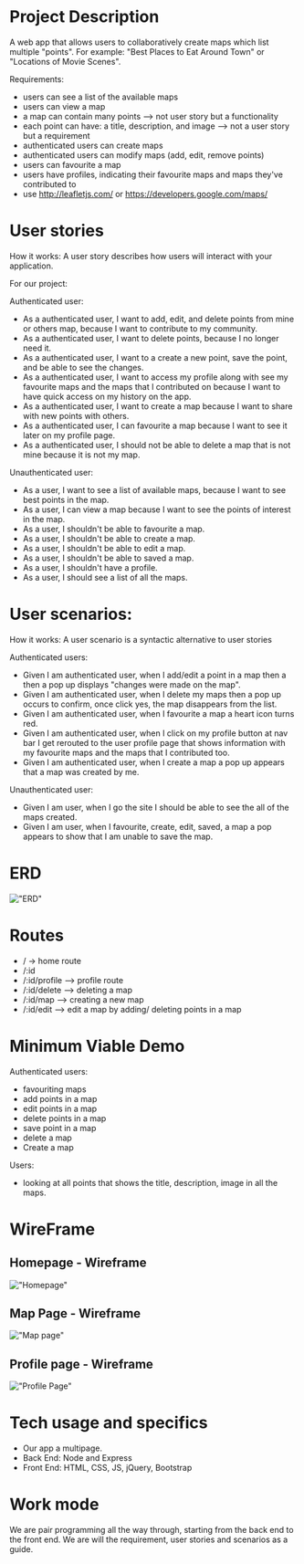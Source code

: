 # Project Description
A web app that allows users to collaboratively create maps which list multiple "points".
For example: "Best Places to Eat Around Town" or "Locations of Movie Scenes".

Requirements:
- users can see a list of the available maps
- users can view a map
- a map can contain many points --> not user story but a functionality
- each point can have: a title, description, and image --> not a user story but a requirement
- authenticated users can create maps
- authenticated users can modify maps (add, edit, remove points)
- users can favourite a map
- users have profiles, indicating their favourite maps and maps they've contributed to
- use http://leafletjs.com/ or https://developers.google.com/maps/


# User stories
How it works: A user story describes how users will interact with your application.

For our project:

Authenticated user:
- As a authenticated user, I want to add, edit, and delete points from mine or others map, because I want to contribute to my community.
- As a authenticated user, I want to delete points, because I no longer need it.
- As a authenticated user, I want to a create a new point, save the point, and be able to see the changes.
- As a authenticated user, I want to access my profile along with see my favourite maps and the maps that I contributed on because I want to have quick access on my history on the app.
- As a authenticated user, I want to create a map because I want to share with new points with others.
- As a authenticated user, I can favourite a map because I want to see it later on my profile page.
- As a authenticated user, I should not be able to delete a map that is not mine because it is not my map.


Unauthenticated user:
- As a user, I want to see a list of available maps, because I want to see best points in the map.
- As a user, I can view a map because I want to see the points of interest in the map.
- As a user, I shouldn't be able to favourite a map.
- As a user, I shouldn't be able to create a map.
- As a user, I shouldn't be able to edit a map.
- As a user, I shouldn't be able to saved a map.
- As a user, I shouldn't have a profile.
- As a user, I should see a list of all the maps.

# User scenarios:
How it works: A user scenario is a syntactic alternative to user stories

Authenticated users:
- Given I am authenticated user, when I add/edit a point in a map then a then a pop up displays "changes were made on the map".
- Given I am authenticated user, when I delete my maps then a pop up occurs to confirm, once click yes, the map disappears from the list.
- Given I am authenticated user, when I favourite a map a heart icon turns red.
- Given I am authenticated user, when I click on my profile button at nav bar I get rerouted to the user profile page that shows information with my favourite maps and the maps that I contributed too.
- Given I am authenticated user, when I create a map a pop up appears that a map was created by me.

Unauthenticated user:
- Given I am user, when I go the site I should be able to see the all of the maps created.
- Given I am user, when I favourite, create, edit, saved, a map a pop appears to show that I am unable to save the map.

# ERD
!["ERD"](https://github.com/WDFP/Midterm-Project/blob/master/plans/ERD/Midterm_ERD.png?raw=true)

# Routes

- / -> home route
- /:id
- /:id/profile --> profile route
- /:id/delete --> deleting a map
- /:id/map --> creating a new map
- /:id/edit --> edit a map by adding/ deleting points in a map


# Minimum Viable Demo
Authenticated users:
- favouriting maps
- add points in a map
- edit points in a map
- delete points in a map
- save point in a map
- delete a map
- Create a map

Users:
- looking at all points that shows the title, description, image in all the maps.

# WireFrame
## Homepage - Wireframe
!["Homepage"](https://github.com/WDFP/Midterm-Project/blob/master/plans/Wireframe/Homepage.png?raw=true)
## Map Page - Wireframe
!["Map page"](https://github.com/WDFP/Midterm-Project/blob/master/plans/Wireframe/map%20page.png?raw=true)
## Profile page - Wireframe
!["Profile Page"](https://github.com/WDFP/Midterm-Project/blob/master/plans/Wireframe/profile%20page.png?raw=true)

# Tech usage and specifics
- Our app a multipage.
- Back End: Node and Express
- Front End: HTML, CSS, JS, jQuery, Bootstrap

# Work mode
We are pair programming all the way through, starting from the back end to the front end.
We are will the requirement, user stories and scenarios as a guide.

